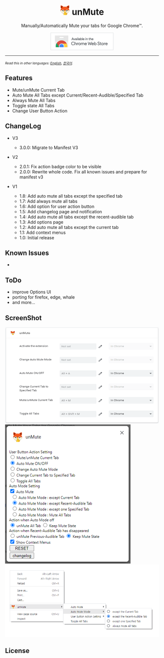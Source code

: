 <h1 align="center"><img src="./image/icons/prod/icon32.png" alt="icon"> unMute</h1></p>

<p align="center">
Manually/Automatically Mute your tabs for Google Chrome™.
</p>
<p align="center">
<a href="https://chrome.google.com/webstore/detail/unmute/lfedioibcednammacdoioeonimdbpige"><img src="./image/chrome-web-store.png" alt="Chrome Web Store"></a>
</p><hr>

<span style="font-size:0.75em">_Read this in other languages: [English](README.md), [한국어](README.ko.md)._</span>

## Features

- Mute/unMute Current Tab
- Auto Mute All Tabs except Current/Recent-Audible/Specified Tab
- Always Mute All Tabs
- Toggle state All Tabs
- Change User Button Action

## ChangeLog

- V3

  - 3.0.0: Migrate to Manifest V3

- V2

  - 2.0.1: Fix action badge color to be visible
  - 2.0.0: Rewrite whole code. Fix all known issues and prepare for manifest v3

- V1

  - 1.8: Add auto mute all tabs except the specified tab
  - 1.7: Add always mute all tabs
  - 1.6: Add option for user action button
  - 1.5: Add changelog page and notification
  - 1.4: Add auto mute all tabs except the recent-audible tab
  - 1.3: Add options page
  - 1.2: Add auto mute all tabs except the current tab
  - 1.1: Add context menus
  - 1.0: Initial release

## Known Issues

-

## ToDo

- improve Options UI
- porting for firefox, edge, whale
- and more...

## ScreenShot

![](image/screenshot/screenshot.png)
![](image/screenshot/screenshot_options.png)
![](image/screenshot/screenshot_context_menus.png)

## License

```

```
